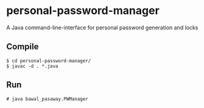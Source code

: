 # personal-password-manager
A Java command-line-interface for personal password generation and locks

## Compile

```
$ cd personal-password-manager/
$ javac -d . *.java

```

## Run

```
# java bawal_pasaway.PWManager

```